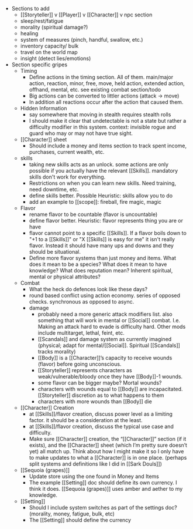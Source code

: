 - Sections to add
	- [[Storyteller]] v [[Player]] v [[Character]] v npc section
	- sleep/rest/fatigue
	- morality (spiritual damage?)
	- healing
	- system of measures (pinch, handful, swallow, etc.)
	- inventory capacity/ bulk
	- travel on the world map
	- insight (detect lies/emotions)
- Section specific gripes
	- Timing
		- Define actions in the timing section. All of them. main/major action, reaction, minor, free, move, held action, extended action, offhand, mental, etc. see existing combat section/todo
		- Big actions can be converted to littler actions (attack -> move)
		- In addition all reactions occur after the action that caused them.
	- Hidden Information
		- say somewhere that moving in stealth requires stealth rolls
		- I should make it clear that undetectable is not a state but rather a difficulty modifier in this system. context: invisible rogue and guard who may or may not have true sight.
	- [[Character]] sheet
		- Should include a money and items section to track spent income, purchases, current wealth, etc.
	- skills
		- taking new skills acts as an unlock. some actions are only possible if you actually have the relevant [[Skills]]. mandatory skills don't work for everything. 
		- Restrictions on when you can learn new skills. Need training, need downtime, etc.
		- define skills better. Possible Heuristic: skills allow you to do
		- add an example to [[scope]]: fireball, fire magic, magic
	- Flavor
		- rename flavor to be countable (flavor is uncountable)
		- define flavor better. Heuristic: flavor represents thing you are or have
		- flavor cannot point to a specific [[Skills]]. If a flavor boils down to "+1 to a [[Skills]]" or "X [[Skills]] is easy for me" it isn't really flavor. Instead it should have many ups and downs and they should be situational.
		- Define more flavor systems than just money and items. What does it mean to be a species? What does it mean to have knowledge? What does reputation mean? Inherent spiritual, mental or physical attributes?
	- Combat
		- What the heck do defences look like these days?
		- round based conflict using action economy. series of opposed checks. synchronous as opposed to async.
		- damage
			- probably need a more generic attack modifiers list. also something that will work in mental or [[Social]] combat. I.e. Making an attack hard to evade is difficulty hard. Other mods include multitarget, lethal, feint, etc.
			- [[Scandals]] and damage system as currently imagined (physical; adapt for mental/[[Social]]. Spiritual [[Scandals]] tracks morality)
			- [[Body]] is a [[Character]]’s capacity to receive wounds (flavor) before going unconscious.
			- [[Storyteller]] represents characters as weak/vulnerable/bloody once they have [[Body]]-1 wounds.
			- some flavor can be bigger maybe? Mortal wounds?
			- characters with wounds equal to [[Body]] are incapacitated. [[Storyteller]] discretion as to what happens to them
			- characters with more wounds than [[Body]] die
	- [[Character]] Creation
		- at [[Skills]]/flavor creation, discuss power level as a limiting factor. it should be a consideration at the least.
		- at [[Skills]]/flavor creation, discuss the typical use case and difficulty.
		- Make sure [[Character]] creation, the “[[Character]]” section (if it exists), and the [[Character]] sheet (which I’m pretty sure doesn’t yet) all match up. Think about how I might make it so I only have to make updates to what a [[Character]] is in one place. (perhaps split systems and definitions like I did in [[Sark Douls]])
	- [[Sequoia (grapes)]]
		- Update store using the one found in Money and Items
		- The example [[Setting]] doc should define its own currency. I think it does. [[Sequoia (grapes)]] uses amber and aether to my knowledge.
	- [[Setting]]
		- Should I include system switches as part of the settings doc? (morality, money, fatigue, bulk, etc)
		- The [[Setting]] should define the currency
